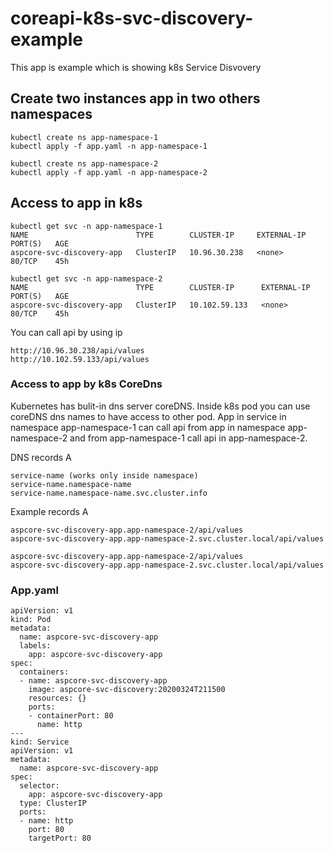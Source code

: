 # coreapi-k8s-svc-discovery-example
This app is example which is showing k8s Service Disvovery 

## Create two instances app in two others namespaces
```
kubectl create ns app-namespace-1
kubectl apply -f app.yaml -n app-namespace-1

kubectl create ns app-namespace-2
kubectl apply -f app.yaml -n app-namespace-2
```

## Access to app in k8s
```
kubectl get svc -n app-namespace-1
NAME                        TYPE        CLUSTER-IP     EXTERNAL-IP   PORT(S)   AGE
aspcore-svc-discovery-app   ClusterIP   10.96.30.238   <none>        80/TCP    45h

kubectl get svc -n app-namespace-2
NAME                        TYPE        CLUSTER-IP      EXTERNAL-IP   PORT(S)   AGE
aspcore-svc-discovery-app   ClusterIP   10.102.59.133   <none>        80/TCP    45h
```
You can call api by using ip
```
http://10.96.30.238/api/values
http://10.102.59.133/api/values

```

### Access to app by k8s CoreDns
Kubernetes has bulit-in dns server coreDNS. Inside k8s pod you can use coreDNS dns names to have access to other pod. App in service in namespace app-namespace-1 can call api from app in namespace app-namespace-2 and from app-namespace-1 call api in app-namespace-2.

DNS records A
```
service-name (works only inside namespace)
service-name.namespace-name
service-name.namespace-name.svc.cluster.info
```

Example records A
``` 
aspcore-svc-discovery-app.app-namespace-2/api/values
aspcore-svc-discovery-app.app-namespace-2.svc.cluster.local/api/values

aspcore-svc-discovery-app.app-namespace-2/api/values
aspcore-svc-discovery-app.app-namespace-2.svc.cluster.local/api/values

```

### App.yaml
```
apiVersion: v1
kind: Pod
metadata:
  name: aspcore-svc-discovery-app
  labels:
    app: aspcore-svc-discovery-app
spec:
  containers:
  - name: aspcore-svc-discovery-app
    image: aspcore-svc-discovery:20200324T211500
    resources: {}
    ports:
    - containerPort: 80
      name: http
---
kind: Service
apiVersion: v1
metadata:
  name: aspcore-svc-discovery-app
spec:
  selector:
    app: aspcore-svc-discovery-app
  type: ClusterIP
  ports:
  - name: http
    port: 80
    targetPort: 80
```

